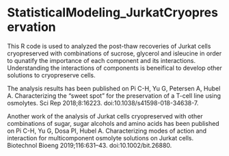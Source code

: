 # StatisticalModeling_JurkatCryopreservation

This R code is used to analyzed the post-thaw recoveries of Jurkat cells cryopreserved with combinations of sucrose, glycerol and isleucine in order to qunatify the importance of each component and its interactions. 
Understanding the interactions of components is beneifical to develop other solutions to cryopreserve cells.

The analysis results has been published on 
Pi C-H, Yu G, Petersen A, Hubel A. Characterizing the “sweet spot” for the preservation of a T-cell line using osmolytes. Sci Rep 2018;8:16223. doi:10.1038/s41598-018-34638-7.

Another work of the analysis of Jurkat cells cryopreserved with other combinations of sugar, sugar alcohols and amino acids has been published on
Pi C-H, Yu G, Dosa PI, Hubel A. Characterizing modes of action and interaction for multicomponent osmolyte solutions on Jurkat cells. Biotechnol Bioeng 2019;116:631–43. doi:10.1002/bit.26880.
